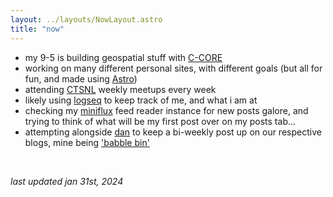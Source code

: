 ```yaml
---
layout: ../layouts/NowLayout.astro
title: "now"
---
```


- my 9-5 is building geospatial stuff with [C-CORE](https://c-core.ca/)
- working on many different personal sites, with different goals (but all for fun, and made using [Astro](https://www.cs.mun.ca/~jaharrhy/babble-bin/))
- attending [CTSNL](https://ctsnl.ca/) weekly meetups every week
- likely using [logseq](https://logseq.com/) to keep track of me, and what i am at
- checking my [miniflux](https://miniflux.app/) feed reader instance for new posts galore, and trying to think of what will be my first post over on my posts tab...
- attempting alongside [dan](https://danielpower.ca/) to keep a bi-weekly post up on our respective blogs, mine being ['babble bin'](https://www.cs.mun.ca/~jaharrhy/babble-bin/)

<br />

_last updated jan 31st, 2024_
